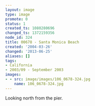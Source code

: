 ```yaml
---
layout: image
type: image
promote: 0
status: 1
created_ts: 1080280696
changed_ts: 1372159356
node_id: 324
title: 00678 - Santa Monica Beach
created: '2004-03-26'
changed: '2013-06-25'
aliases: []
tags:
- California
- 2003/09 - September 2003
images:
- - src: image/images/106_0678-324.jpg
    name: 106_0678-324.jpg
---
```

Looking north from the pier.
